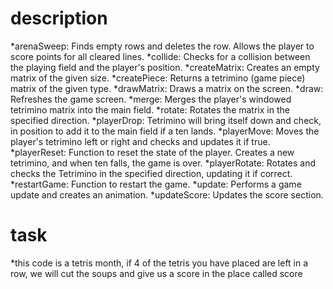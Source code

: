 # description
*arenaSweep: Finds empty rows and deletes the row. Allows the player to score points for all cleared lines.
*collide: Checks for a collision between the playing field and the player's position.
*createMatrix: Creates an empty matrix of the given size.
*createPiece: Returns a tetrimino (game piece) matrix of the given type.
*drawMatrix: Draws a matrix on the screen.
*draw: Refreshes the game screen.
*merge: Merges the player's windowed tetrimino matrix into the main field.
*rotate: Rotates the matrix in the specified direction.
*playerDrop: Tetrimino will bring itself down and check, in position to add it to the main field if a ten lands.
*playerMove: Moves the player's tetrimino left or right and checks and updates it if true.
*playerReset: Function to reset the state of the player. Creates a new tetrimino, and when ten falls, the game is over.
*playerRotate: Rotates and checks the Tetrimino in the specified direction, updating it if correct.
*restartGame: Function to restart the game.
*update: Performs a game update and creates an animation.
*updateScore: Updates the score section.
# task
*this code is a tetris month, if 4 of the tetris you have placed are left in a row, we will cut the soups and give us a score in the place called score